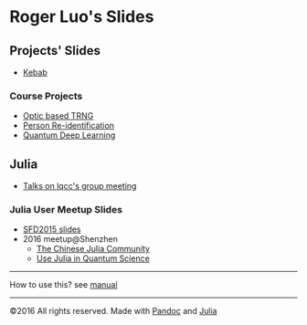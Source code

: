 # Roger Luo's Slides

## Projects' Slides

- [Kebab](contents/Kebab.html)

### Course Projects
- [Optic based TRNG](contents/PhyxEx.html)
- [Person Re-identification](contents/ml_course_project.html)
- [Quantum Deep Learning](contents/qml.html)

## Julia
- [Talks on lqcc's group meeting](contents/lqcc.html)

### Julia User Meetup Slides
- [SFD2015 slides](contents/JuliaSFD2015.html)
- 2016 meetup@Shenzhen
    - [The Chinese Julia Community](contents/JuliaCN.html)
    - [Use Julia in Quantum Science](contents/JuliaQuantum.html)


---

How to use this? see [manual](manual.html)

---
&copy;2016 All rights reserved. Made with [Pandoc](http://pandoc.org) and [Julia](http://julialang.org)
